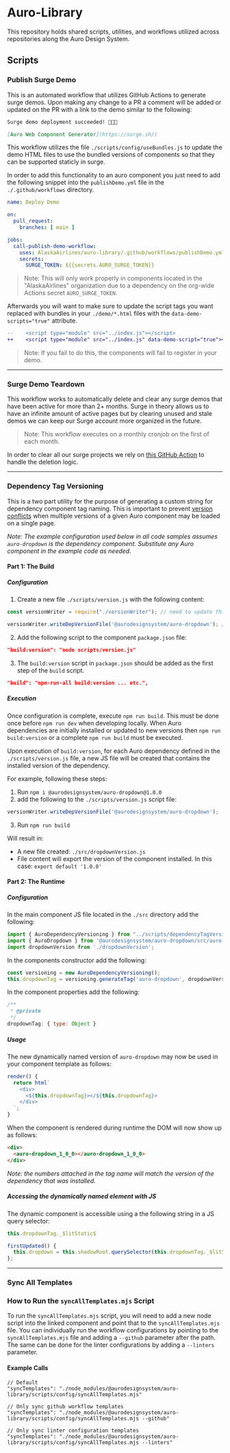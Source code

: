 # Auro-Library

<!-- AURO-GENERATED-CONTENT:START (FILE:src=./../docs/partials/description.md) -->
<!-- The below content is automatically added from ./../docs/partials/description.md -->
This repository holds shared scripts, utilities, and workflows utilized across repositories along the Auro Design System.
<!-- AURO-GENERATED-CONTENT:END -->

## Scripts

### Publish Surge Demo

<!-- AURO-GENERATED-CONTENT:START (FILE:src=./../docs/partials/publishDemo.md) -->
<!-- The below content is automatically added from ./../docs/partials/publishDemo.md -->
This is an automated workflow that utilizes GitHub Actions to generate surge demos. Upon making any change to a PR a comment will be added or updated on the PR with a link to the demo similar to the following:

```md
Surge demo deployment succeeded! 🚀🚀🚀

[Auro Web Component Generator](https://surge.sh/)
```

This workflow utilizes the file `./scripts/config/useBundles.js` to update the demo HTML files to use the bundled versions of components so that they can be supported staticly in surge.

In order to add this functionality to an auro component you just need to add the following snippet into the `publishDemo.yml` file in the `./.github/workflows` directory.

```yml
name: Deploy Demo

on:
  pull_request:
    branches: [ main ]

jobs:
  call-publish-demo-workflow:
    uses: AlaskaAirlines/auro-library/.github/workflows/publishDemo.yml@main
    secrets:
      SURGE_TOKEN: ${{secrets.AURO_SURGE_TOKEN}}
```

> Note: This will only work properly in components located in the "AlaskaAirlines" organization due to a dependency on the org-wide Actions secret `AURO_SURGE_TOKEN`.

Afterwards you will want to make sure to update the script tags you want replaced with bundles in your `./demo/*.html` files with the `data-demo-scripts="true"` attribute.

```diff
--    <script type="module" src="../index.js"></script>
++    <script type="module" src="../index.js" data-demo-script="true"></script>
```

> Note: If you fail to do this, the components will fail to register in your demo.
<!-- AURO-GENERATED-CONTENT:END -->
---

### Surge Demo Teardown

<!-- AURO-GENERATED-CONTENT:START (FILE:src=./../docs/partials/demoTeardown.md) -->
<!-- The below content is automatically added from ./../docs/partials/demoTeardown.md -->
This workflow works to automatically delete and clear any surge demos that have been active for more than 2+ months. Surge in theory allows us to have an infinite amount of active pages but by clearing unused and stale demos we can keep our Surge account more organized in the future.

> Note: This workflow executes on a monthly cronjob on the first of each month.

In order to clear all our surge projects we rely on [this GitHub Action](https://github.com/marketplace/actions/surge-sh-teardown) to handle the deletion logic.
<!-- AURO-GENERATED-CONTENT:END -->
---

### Dependency Tag Versioning

<!-- AURO-GENERATED-CONTENT:START (FILE:src=./../docs/partials/dependencyTagVersioning.md) -->
<!-- The below content is automatically added from ./../docs/partials/dependencyTagVersioning.md -->
This is a two part utility for the purpose of generating a custom string for dependency component tag naming. This is important to prevent [version conflicts](https://www.thinktecture.com/en/web-components/web-components-flaws/#elementor-toc__heading-anchor-0) when multiple versions of a given Auro component may be loaded on a single page.

_Note: The example configuration used below in all code samples assumes `auro-dropdown` is the dependency component. Substitute any Auro component in the example code as needed._

#### Part 1: The Build

##### Configuration

1. Create a new file `./scripts/version.js` with the following content:

```js
const versionWriter = require("./versionWriter"); // need to update this with the right path when used from node_modules

versionWriter.writeDepVersionFile('@aurodesignsystem/auro-dropdown'); // duplicate this line for each Auro dependency.
```

2. Add the following script to the component `package.json` file:

```json
"build:version": "node scripts/version.js"
```

3. The `build:version` script in `package.json` should be added as the first step of the `build` script.

```json
"build": "npm-run-all build:version ... etc.",
```

##### Execution

Once configuration is complete, execute `npm run build`. This must be done once before `npm run dev` when developing locally. When Auro dependencies are initially installed or updated to new versions then `npm run build:version` or a complete `npm run build` must be executed.

Upon execution of `build:version`, for each Auro dependency defined in the `./scripts/version.js` file, a new JS file will be created that contains the installed version of the dependency.

For example, following these steps:
1. Run `npm i @aurodesignsystem/auro-dropdown@1.0.0`
2. add the following to the `./scripts/version.js` script file:
```js
versionWriter.writeDepVersionFile('@aurodesignsystem/auro-dropdown');
```
3. Run `npm run build`

Will result in:
- A new file created: `./src/dropdownVersion.js`
- File content will export the version of the component installed. In this case:
`export default '1.0.0'`

#### Part 2: The Runtime

##### Configuration

In the main component JS file located in the `./src` directory add the following:

```js
import { AuroDependencyVersioning } from "../scripts/dependencyTagVersioning.mjs";
import { AuroDropdown } from '@aurodesignsystem/auro-dropdown/src/auro-dropdown.js';
import dropdownVersion from './dropdownVersion';
```

In the components constructor add the following:

```js
const versioning = new AuroDependencyVersioning();
this.dropdownTag = versioning.generateTag('auro-dropdown', dropdownVersion, AuroDropdown);
```

In the component properties add the following:

```js
/**
 * @private
 */
dropdownTag: { type: Object }
```

##### Usage

The new dynamically named version of `auro-dropdown` may now be used in your component template as follows:

```js
render() {
  return html`
    <div>
      <${this.dropdownTag}></${this.dropdownTag}>
    </div>
  `;
}
```

When the component is rendered during runtime the DOM will now show up as follows:

```html
<div>
  <auro-dropdown_1_0_0></auro-dropdown_1_0_0>
</div>
```

_Note: the numbers attached in the tag name will match the version of the dependency that was installed._

##### Accessing the dynamically named element with JS

The dynamic component is accessible using a the following string in a JS query selector:
```js
this.dropdownTag._$litStatic$
```

```js
firstUpdated() {
  this.dropdown = this.shadowRoot.querySelector(this.dropdownTag._$litStatic$);
};
```
<!-- AURO-GENERATED-CONTENT:END -->
---

### Sync All Templates

<!-- AURO-GENERATED-CONTENT:START (FILE:src=./../docs/partials/syncAllTemplates.md) -->
<!-- The below content is automatically added from ./../docs/partials/syncAllTemplates.md -->

### How to Run the `syncAllTemplates.mjs` Script

To run the `syncAllTemplates.mjs` script, you will need to add a new node script into the linked component and point that to the `syncAllTemplates.mjs` file. You can individually run the workflow configurations by pointing to the `syncAllTemplates.mjs` file and adding a `--github` parameter after the path. The same can be done for the linter configurations by adding a `--linters` parameter.

#### Example Calls

```
// Default
"syncTemplates": "./node_modules/@aurodesignsystem/auro-library/scripts/config/syncAllTemplates.mjs"
```

```
// Only sync github workflow templates
"syncTemplates": "./node_modules/@aurodesignsystem/auro-library/scripts/config/syncAllTemplates.mjs --github"
```

```
// Only sync linter configuration templates
"syncTemplates": "./node_modules/@aurodesignsystem/auro-library/scripts/config/syncAllTemplates.mjs --linters"
```
<!-- AURO-GENERATED-CONTENT:END -->
